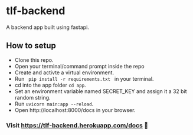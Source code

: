 # tlf-backend
A backend app built using fastapi.

## How to setup
- Clone this repo.
- Open your terminal/command prompt inside the repo
- Create and activte a virtual environment.
- Run <code> pip install -r requirements.txt </code> in your terminal.
- cd into the app folder <code>cd app</code>.
- Set an environment variable named SECRET_KEY and assign it a 32 bit random string.
- Run <code>uvicorn main:app --reload</code>.
- Open http://localhost:8000/docs in your browser.

### Visit https://tlf-backend.herokuapp.com/docs 🙂
